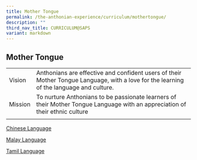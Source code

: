 ```yaml
---
title: Mother Tongue
permalink: /the-anthonian-experience/curriculum/mothertongue/
description: ""
third_nav_title: CURRICULUM@SAPS
variant: markdown
---
```

## Mother Tongue 

|  |  | 
| -------- | -------- | 
Vision |  Anthonians are effective and confident users of their Mother Tongue Language, with a love for the learning of the language and culture.  | 
Mission |  To nurture Anthonians to be passionate learners of their Mother Tongue Language with an appreciation of their ethnic culture
|  |  | 


[Chinese Language ](https://staging.d1z3a7hqoofu2f.amplifyapp.com/the-anthonian-experience/CurriculumatSAPS/Chinese-Language/)

[Malay Language ](https://staging.d1z3a7hqoofu2f.amplifyapp.com/the-anthonian-experience/CurriculumatSAPS/Malay-Language/)

[Tamil Language ](https://staging.d1z3a7hqoofu2f.amplifyapp.com/the-anthonian-experience/CurriculumatSAPS/Tamil-Language/)